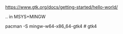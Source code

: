 
https://www.gtk.org/docs/getting-started/hello-world/

.. in MSYS+MINGW

pacman -S mingw-w64-x86_64-gtk4 # gtk4
